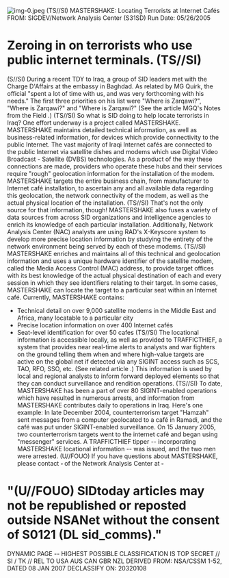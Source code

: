 ![img-0.jpeg](img-0.jpeg)
(TS//SI) MASTERSHAKE: Locating Terrorists at Internet Cafés
FROM:
SIGDEV/Network Analysis Center (S31SD)
Run Date: 05/26/2005

# Zeroing in on terrorists who use public internet terminals. (TS//SI) 

(S//SI) During a recent TDY to Iraq, a group of SID leaders met with the Charge D'Affairs at the embassy in Baghdad. As related by MG Quirk, the official "spent a lot of time with us, and was very forthcoming with his needs." The first three priorities on his list were "Where is Zarqawi?", "Where is Zarqawi?" and "Where is Zarqawi?" (See the article MGQ's Notes from the Field .)
(TS//SI) So what is SID doing to help locate terrorists in Iraq? One effort underway is a project called MASTERSHAKE. MASTERSHAKE maintains detailed technical information, as well as business-related information, for devices which provide connectivity to the public Internet. The vast majority of Iraqi Internet cafés are connected to the public Internet via satellite dishes and modems which use Digital Video Broadcast - Satellite (DVBS) technologies. As a product of the way these connections are made, providers who operate these hubs and their services require "rough" geolocation information for the installation of the modem. MASTERSHAKE targets the entire business chain, from manufacturer to Internet café installation, to ascertain any and all available data regarding this geolocation, the network connectivity of the modem, as well as the actual physical location of the installation.
(TS//SI) That's not the only source for that information, though! MASTERSHAKE also fuses a variety of data sources from across SID organizations and intelligence agencies to enrich its knowledge of each particular installation. Additionally, Network Analysis Center (NAC) analysts are using RAD's X-Keyscore system to develop more precise location information by studying the entirety of the network environment being served by each of these modems.
(TS//SI) MASTERSHAKE enriches and maintains all of this technical and geolocation information and uses a unique hardware identifier of the satellite modem, called the Media Access Control (MAC) address, to provide target offices with its best knowledge of the actual physical destination of each and every session in which they see identifiers relating to their target. In some cases, MASTERSHAKE can locate the target to a particular seat within an Internet café. Currently, MASTERSHAKE contains:

- Technical detail on over 9,000 satellite modems in the Middle East and Africa, many locatable to a particular city
- Precise location information on over 400 Internet cafés
- Seat-level identification for over 50 cafes
(TS//SI) The locational information is accessible locally, as well as provided to TRAFFICTHIEF, a system that provides near real-time alerts to analysts and war fighters on the ground telling them when and where high-value targets are active on the global net if detected via any SIGINT access such as SCS, TAO, RFO, SSO, etc. (See related article .) This information is used by local and regional analysts to inform forward deployed elements so that they can conduct surveillance and rendition operations.
(TS//SI) To date, MASTERSHAKE has been a part of over 80 SIGINT-enabled operations which have resulted in numerous arrests, and information from MASTERSHAKE contributes daily to operations in Iraq. Here's one example: In late December 2004, counterterrorism target "Hamzah" sent messages from a computer geolocated to a café in Ramadi, and the café was put under SIGINT-enabled surveillance. On 15 January 2005, two counterterrorism targets went to the internet café and began using "messenger" services. A TRAFFICTHIEF tipper -- incorporating MASTERSHAKE locational information -- was issued, and the two men
were arrested.
(U//FOUO) If you have questions about MASTERSHAKE, please contact $\square$ of the Network Analysis Center at $\square$

# "(U//FOUO) SIDtoday articles may not be republished or reposted outside NSANet without the consent of S0121 (DL sid_comms)." 

DYNAMIC PAGE -- HIGHEST POSSIBLE CLASSIFICATION IS
TOP SECRET // SI / TK // REL TO USA AUS CAN GBR NZL
DERIVED FROM: NSA/CSSM 1-52, DATED 08 JAN 2007 DECLASSIFY ON: 20320108
